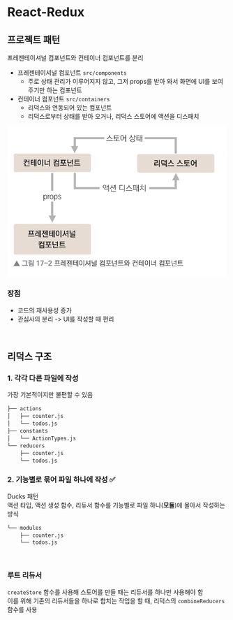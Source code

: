 # React-Redux

## 프로젝트 패턴

프레젠테이셔널 컴포넌트와 컨테이너 컴포넌트를 분리
* 프레젠테이셔널 컴포넌트 `src/components`
    * 주로 상태 관리가 이루어지지 않고, 그저 props를 받아 와서 화면에 UI를 보여 주기만 하는 컴포넌트
* 컨테이너 컴포넌트 `src/containers`
    * 리덕스와 연동되어 있는 컴포넌트
    * 리덕스로부터 상태를 받아 오거나, 리덕스 스토어에 액션을 디스패치
    

![](../Images/리액트_리덕스_패턴.png)


### 장점
* 코드의 재사용성 증가
* 관심사의 분리 -> UI를 작성할 때 편리

<br>

## 리덕스 구조

### 1. 각각 다른 파일에 작성

가장 기본적이지만 불편할 수 있음

```md
├── actions
│   ├── counter.js
│   └── todos.js
├── constants
│   └── ActionTypes.js
└── reducers
    ├── counter.js
    └── todos.js
```

### 2. 기능별로 묶어 파일 하나에 작성 ✅

Ducks 패턴   
액션 타입, 액션 생성 함수, 리듀서 함수를 기능별로 파일 하나(**모듈**)에 몰아서 작성하는 방식

```md
└── modules
    ├── counter.js
    └── todos.js
```

<br>

### 루트 리듀서

`createStore` 함수를 사용해 스토어를 만들 때는 리듀서를 하나만 사용해야 함  
이를 위해 기존의 리듀서들을 하나로 합치는 작업을 할 때, 리덕스의 `combineReducers` 함수를 사용  


